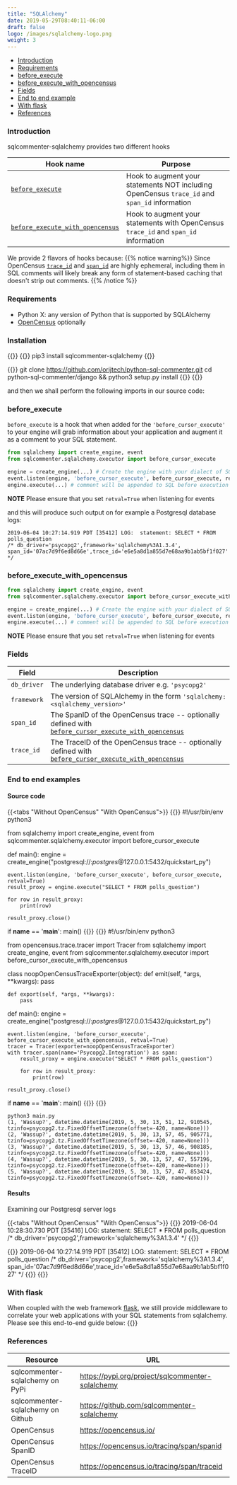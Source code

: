 ```yaml
---
title: "SQLAlchemy"
date: 2019-05-29T08:40:11-06:00
draft: false
logo: /images/sqlalchemy-logo.png
weight: 3
---
```


- [Introduction](#introduction)
- [Requirements](#requirements)
- [before\_execute](#before_execute)
- [before\_execute\_with\_opencensus](#before_execute_with_opencensus)
- [Fields](#fields)
- [End to end example](#end-to-end-example)
- [With flask](#with-flask)
- [References](#references)

### Introduction
sqlcommenter-sqlalchemy provides two different hooks

Hook name|Purpose
---|---
[`before_execute`](#before_execute)|Hook to augment your statements NOT including OpenCensus `trace_id` and `span_id` information
[`before_execute_with_opencensus`](#before_execute_with_opencensus)|Hook to augment your statements with OpenCensus `trace_id` and `span_id` information

We provide 2 flavors of hooks because:
{{% notice warning%}}
Since OpenCensus [`trace_id`](https://opencensus.io/tracing/span/traceid) and [`span_id`](https://opencensus.io/tracing/span/spanid/) are highly ephemeral, including them in SQL comments will likely break any form of statement-based caching that doesn't strip out comments.
{{% /notice %}}

### Requirements

* Python X: any version of Python that is supported by SQLAlchemy
* [OpenCensus](https://opencensus.io/) optionally

### Installation

{{<tabs Pip Source>}}
{{<highlight shell>}}
pip3 install sqlcommenter-sqlalchemy
{{</highlight>}}

{{<highlight shell>}}
git clone https://github.com/orijtech/python-sql-commenter.git
cd python-sql-commenter/django && python3 setup.py install
{{</highlight>}}
{{</tabs>}}

and then we shall perform the following imports in our source code:


### before\_execute

`before_execute` is a hook that when added for the `'before_cursor_execute'` to your engine will grab information about your application and augment it as a comment to your SQL statement.

```python
from sqlalchemy import create_engine, event
from sqlcommenter.sqlalchemy.executor import before_cursor_execute

engine = create_engine(...) # Create the engine with your dialect of SQL
event.listen(engine, 'before_cursor_execute', before_cursor_execute, retval=True)
engine.execute(...) # comment will be appended to SQL before execution
```

**NOTE**
Please ensure that you set `retval=True` when listening for events

and this will produce such output on for example a Postgresql database logs:
```shell
2019-06-04 10:27:14.919 PDT [35412] LOG:  statement: SELECT * FROM polls_question
/* db_driver='psycopg2',framework='sqlalchemy%3A1.3.4',
span_id='07ac7d9f6ed8d66e',trace_id='e6e5a8d1a855d7e68aa9b1ab5bf1f027' */
```

### before\_execute\_with\_opencensus

```python
from sqlalchemy import create_engine, event
from sqlcommenter.sqlalchemy.executor import before_cursor_execute_with_opencensus

engine = create_engine(...) # Create the engine with your dialect of SQL
event.listen(engine, 'before_cursor_execute', before_cursor_execute, retval=True)
engine.execute(...) # comment will be appended to SQL before execution
```

**NOTE**
Please ensure that you set `retval=True` when listening for events


### Fields

Field|Description
---|---
`db_driver`|The underlying database driver e.g. `'psycopg2'`
`framework`|The version of SQLAlchemy in the form `'sqlalchemy:<sqlalchemy_version>'`
`span_id`|The SpanID of the OpenCensus trace -- optionally defined with [`before_cursor_execute_with_opencensus`](#before_cursor_execute_with_opencensus)
`trace_id`|The TraceID of the OpenCensus trace -- optionally defined with [`before_cursor_execute_with_opencensus`](#before_cursor_execute_with_opencensus)

### End to end examples

#### Source code

{{<tabs "Without OpenCensus" "With OpenCensus">}}
{{<highlight python>}}
#!/usr/bin/env python3

from sqlalchemy import create_engine, event
from sqlcommenter.sqlalchemy.executor import before_cursor_execute

def main():
    engine = create_engine("postgresql://:$postgres$@127.0.0.1:5432/quickstart_py")

    event.listen(engine, 'before_cursor_execute', before_cursor_execute, retval=True)
    result_proxy = engine.execute("SELECT * FROM polls_question")

    for row in result_proxy:
        print(row)

    result_proxy.close()

if __name__ == '__main__':
    main()
{{</highlight>}}
{{<highlight python>}}
#!/usr/bin/env python3

from opencensus.trace.tracer import Tracer
from sqlalchemy import create_engine, event
from sqlcommenter.sqlalchemy.executor import before_cursor_execute_with_opencensus

class noopOpenCensusTraceExporter(object):
    def emit(self, *args, **kwargs):
        pass

    def export(self, *args, **kwargs):
        pass

def main():
    engine = create_engine("postgresql://:$postgres$@127.0.0.1:5432/quickstart_py")

    event.listen(engine, 'before_cursor_execute', before_cursor_execute_with_opencensus, retval=True)
    tracer = Tracer(exporter=noopOpenCensusTraceExporter)
    with tracer.span(name='Psycopg2.Integration') as span:
        result_proxy = engine.execute("SELECT * FROM polls_question")

        for row in result_proxy:
            print(row)

    result_proxy.close()

if __name__ == '__main__':
    main()
{{</highlight>}}
{{</tabs>}}

```shell
python3 main.py
(1, 'Wassup?', datetime.datetime(2019, 5, 30, 13, 51, 12, 910545, tzinfo=psycopg2.tz.FixedOffsetTimezone(offset=-420, name=None)))
(2, 'Wassup?', datetime.datetime(2019, 5, 30, 13, 57, 45, 905771, tzinfo=psycopg2.tz.FixedOffsetTimezone(offset=-420, name=None)))
(3, 'Wassup?', datetime.datetime(2019, 5, 30, 13, 57, 46, 908185, tzinfo=psycopg2.tz.FixedOffsetTimezone(offset=-420, name=None)))
(4, 'Wassup?', datetime.datetime(2019, 5, 30, 13, 57, 47, 557196, tzinfo=psycopg2.tz.FixedOffsetTimezone(offset=-420, name=None)))
(5, 'Wassup?', datetime.datetime(2019, 5, 30, 13, 57, 47, 853424, tzinfo=psycopg2.tz.FixedOffsetTimezone(offset=-420, name=None)))
```

#### Results

Examining our Postgresql server logs

{{<tabs "Without OpenCensus" "With OpenCensus">}}
{{<highlight shell>}}
2019-06-04 10:28:30.730 PDT [35416] LOG:  statement: SELECT * FROM polls_question
/* db_driver='psycopg2',framework='sqlalchemy%3A1.3.4' */
{{</highlight>}}

{{<highlight shell>}}
2019-06-04 10:27:14.919 PDT [35412] LOG:  statement: SELECT * FROM polls_question
/* db_driver='psycopg2',framework='sqlalchemy%3A1.3.4',
span_id='07ac7d9f6ed8d66e',trace_id='e6e5a8d1a855d7e68aa9b1ab5bf1f027' */
{{</highlight>}}
{{</tabs>}}

### With flask
When coupled with the web framework [flask](http://flask.pocoo.org), we still provide middleware to correlate
your web applications with your SQL statements from sqlalchemy. Please see this end-to-end guide below:
{{<card-vendor href="/python/flask#with-sqlalchemy" src="/images/flask-logo.png">}}

### References

Resource|URL
---|---
sqlcommenter-sqlalchemy on PyPi|https://pypi.org/project/sqlcommenter-sqlalchemy
sqlcommenter-sqlalchemy on Github|https://github.com/sqlcommenter-sqlalchemy
OpenCensus|https://opencensus.io/
OpenCensus SpanID|https://opencensus.io/tracing/span/spanid
OpenCensus TraceID|https://opencensus.io/tracing/span/traceid
